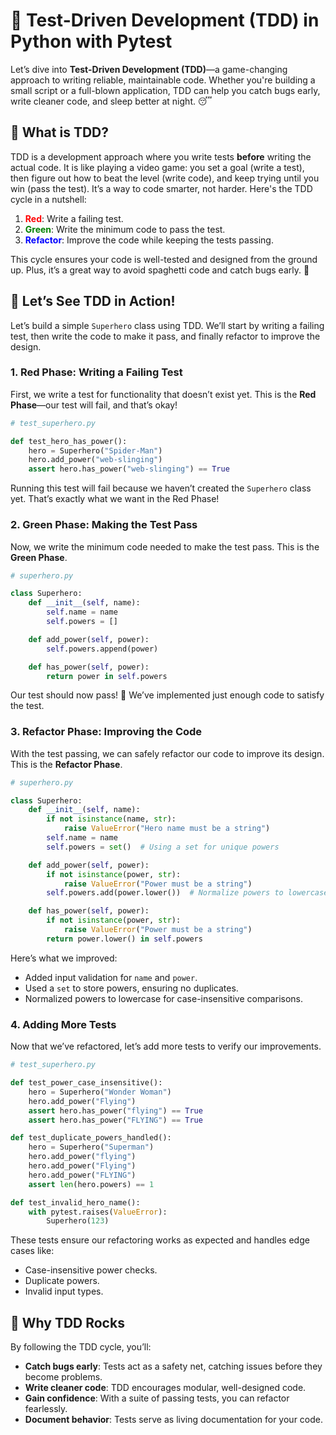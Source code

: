 # 🧪 Test-Driven Development (TDD) in Python with Pytest

Let’s dive into **Test-Driven Development (TDD)**—a game-changing approach to writing reliable, maintainable code. Whether you're building a small script or a full-blown application, TDD can help you catch bugs early, write cleaner code, and sleep better at night. 😴

## 🤔 What is TDD?

TDD is a development approach where you write tests **before** writing the actual code. It is like playing a video game: you set a goal (write a test), then figure out how to beat the level (write code), and keep trying until you win (pass the test). It’s a way to code smarter, not harder.
Here's the TDD cycle in a nutshell:

1. <span style="color: red">**Red**</span>: Write a failing test.
2. <span style="color: green">**Green**</span>: Write the minimum code to pass the test.
3. <span style="color: blue">**Refactor**</span>: Improve the code while keeping the tests passing.

This cycle ensures your code is well-tested and designed from the ground up. Plus, it’s a great way to avoid spaghetti code and catch bugs early. 🍝

## 🚀 Let’s See TDD in Action!

Let’s build a simple `Superhero` class using TDD. We’ll start by writing a failing test, then write the code to make it pass, and finally refactor to improve the design.

### 1. **Red Phase: Writing a Failing Test**

First, we write a test for functionality that doesn’t exist yet. This is the **Red Phase**—our test will fail, and that’s okay!

```python
# test_superhero.py

def test_hero_has_power():
    hero = Superhero("Spider-Man")
    hero.add_power("web-slinging")
    assert hero.has_power("web-slinging") == True
```

Running this test will fail because we haven’t created the `Superhero` class yet. That’s exactly what we want in the Red Phase!

### 2. **Green Phase: Making the Test Pass**

Now, we write the minimum code needed to make the test pass. This is the **Green Phase**.

```python
# superhero.py

class Superhero:
    def __init__(self, name):
        self.name = name
        self.powers = []

    def add_power(self, power):
        self.powers.append(power)

    def has_power(self, power):
        return power in self.powers
```

Our test should now pass! 🎉 We’ve implemented just enough code to satisfy the test.

### 3. **Refactor Phase: Improving the Code**

With the test passing, we can safely refactor our code to improve its design. This is the **Refactor Phase**.

```python
# superhero.py

class Superhero:
    def __init__(self, name):
        if not isinstance(name, str):
            raise ValueError("Hero name must be a string")
        self.name = name
        self.powers = set()  # Using a set for unique powers

    def add_power(self, power):
        if not isinstance(power, str):
            raise ValueError("Power must be a string")
        self.powers.add(power.lower())  # Normalize powers to lowercase

    def has_power(self, power):
        if not isinstance(power, str):
            raise ValueError("Power must be a string")
        return power.lower() in self.powers
```

Here’s what we improved:

- Added input validation for `name` and `power`.
- Used a `set` to store powers, ensuring no duplicates.
- Normalized powers to lowercase for case-insensitive comparisons.

### 4. **Adding More Tests**

Now that we’ve refactored, let’s add more tests to verify our improvements.

```python
# test_superhero.py

def test_power_case_insensitive():
    hero = Superhero("Wonder Woman")
    hero.add_power("Flying")
    assert hero.has_power("flying") == True
    assert hero.has_power("FLYING") == True

def test_duplicate_powers_handled():
    hero = Superhero("Superman")
    hero.add_power("flying")
    hero.add_power("Flying")
    hero.add_power("FLYING")
    assert len(hero.powers) == 1

def test_invalid_hero_name():
    with pytest.raises(ValueError):
        Superhero(123)
```

These tests ensure our refactoring works as expected and handles edge cases like:

- Case-insensitive power checks.
- Duplicate powers.
- Invalid input types.

## 🎉 Why TDD Rocks

By following the TDD cycle, you’ll:

- **Catch bugs early**: Tests act as a safety net, catching issues before they become problems.
- **Write cleaner code**: TDD encourages modular, well-designed code.
- **Gain confidence**: With a suite of passing tests, you can refactor fearlessly.
- **Document behavior**: Tests serve as living documentation for your code.

